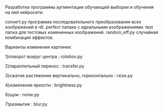 Разработка программы аугментации обучающей выборки и обучения на ней нейросети.

convert.py программа последовательного преобразования всех изображений в чб. perfect папака с идеальными изображениями. test папка для тестовых измененных изображений. random_eff.py случайная комбинация эффектов.

Варианты изменения картинки:

1)поворот вокруг центра : rotation.py

2)параллельный перенос : transfer.py

3)сжатие растяжение вертикально, горизонтально : rsize.py

4)изменение яркости : brightness.py

6)шум : noise.py

7)размытие : blur.py
